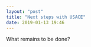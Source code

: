 ```yaml
---
layout: "post"
title: "Next steps with USACE"
date: 2019-01-13 19:46
---
```

What remains to be done?
